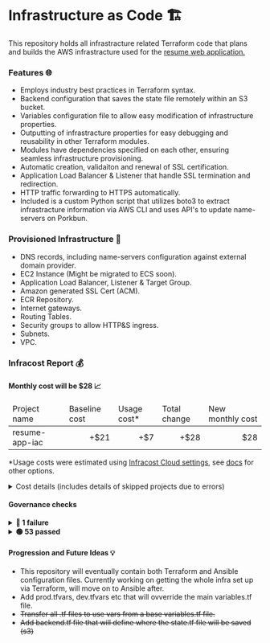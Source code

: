 # Infrastructure as Code 🏗️

This repository holds all infrastracture related Terraform code that plans and builds the AWS infrastracture used for the <a href="https://github.com/assafdori/resume-app" target="_blank">resume web application.</a>

### Features 🌐
- Employs industry best practices in Terraform syntax.
- Backend configuration that saves the state file remotely within an S3 bucket.
- Variables configuration file to allow easy modification of infrastructure properties.
- Outputting of infrastracture properties for easy debugging and reusability in other Terraform modules.
- Modules have dependencies specified on each other, ensuring seamless infrastructure provisioning.
- Automatic creation, validaiton and renewal of SSL certification.
- Application Load Balancer & Listener that handle SSL termination and redirection.
- HTTP traffic forwarding to HTTPS automatically.
- Included is a custom Python script that utilizes boto3 to extract infrastracture information via AWS CLI and uses API's to update name-servers on Porkbun.

### Provisioned Infrastructure 🏰
- DNS records, including name-servers configuration against external domain provider.
- EC2 Instance (Might be migrated to ECS soon).
- Application Load Balancer, Listener & Target Group.
- Amazon generated SSL Cert (ACM).
- ECR Repository.
- Internet gateways.
- Routing Tables.
- Security groups to allow HTTP&S ingress.
- Subnets.
- VPC.

### Infracost Report 💰

<h4>Monthly cost will be $28 📈</h4>
<table>
  <thead>
    <td>Project name</td>
    <td><span title="Baseline costs are consistent charges for provisioned resources, like the hourly cost for a virtual machine, which stays constant no matter how much it is used. Infracost estimates these resources assuming they are used for the whole month (730 hours).">Baseline cost</span></td>
    <td><span title="Usage costs are charges based on actual usage, like the storage cost for an object storage bucket. Infracost estimates these resources using the monthly usage values in the usage-file.">Usage cost</span>*</td>
    <td>Total change</td>
    <td>New monthly cost</td>
  </thead>
  <tbody>
    <tr>
      <td>resume-app-iac</td>
      <td align="right">+$21</td>
      <td align="right">+$7</td>
      <td align="right">+$28</td>
      <td align="right">$28</td>
    </tr>
  </tbody>
</table>


*Usage costs were estimated using [Infracost Cloud settings](https://dashboard.infracost.io/org/), see [docs](https://www.infracost.io/docs/features/usage_based_resources/#infracost-usageyml) for other options.
<details>

<summary>Cost details (includes details of skipped projects due to errors)</summary>

```
Key: * usage cost, ~ changed, + added, - removed

──────────────────────────────────
Project: main

+ aws_lb.resume-app-application-load-balancer
  +$18

    + Application load balancer
      +$16

    + Load balancer capacity units
      +$2, +0.3424 LCU*

+ aws_ecr_repository.resume-app-ecr-repo
  +$5

    + Storage
      +$5, +50 GB*

+ aws_instance.resume-app-ec2-instance
  +$4

    + Instance usage (Linux/UNIX, on-demand, t4g.nano)
      +$3

    + root_block_device
    
        + Storage (general purpose SSD, gp2)
          +$0.80

+ aws_route53_zone.main
  +$0.50

    + Hosted zone
      +$0.50

Monthly cost change for aws
Amount:  +$28 ($0.00 → $28)

──────────────────────────────────
Key: * usage cost, ~ changed, + added, - removed
1 project has no cost estimate change.
Run the following command to see its breakdown: infracost breakdown --path=/path/to/code

──────────────────────────────────
*Usage costs were estimated using Infracost Cloud settings, see docs for other options.

18 cloud resources were detected:
∙ 4 were estimated
∙ 14 were free

Infracost estimate: Monthly cost will increase by $28 ↑
┏━━━━━━━━━━━━━━━━━━━━━━━━━━━━━━━━━━━━━━━━━━━━━━━━━━━━┳━━━━━━━━━━━━━━━┳━━━━━━━━━━━━┳━━━━━━━━━━━━━━┓
┃ Project name                                       ┃ Baseline cost ┃ Usage cost ┃ Total change ┃
┣━━━━━━━━━━━━━━━━━━━━━━━━━━━━━━━━━━━━━━━━━━━━━━━━━━━━╋━━━━━━━━━━━━━━━╋━━━━━━━━━━━━╋━━━━━━━━━━━━━━┫
┃ resume-app-iac                                     ┃          +$21 ┃        +$7 ┃         +$28 ┃
┗━━━━━━━━━━━━━━━━━━━━━━━━━━━━━━━━━━━━━━━━━━━━━━━━━━━━┻━━━━━━━━━━━━━━━┻━━━━━━━━━━━━┻━━━━━━━━━━━━━━┛
```
</details>

<h4>Governance checks</h4>

<details>
<summary><strong>🔴 1 failure</strong></summary>
<br />
<table>
<tr><td><strong>FinOps tags</strong>: This example Tagging policy shows how you can enforce required FinOps tag keys/values in pull requests. This example checks for the tags 'Service' (can have any value) and 'Environment' (must be Dev/Stage/Prod) on all taggable resources being changed in the pull request. You can adjust it from https://dashboard.infracost.io > Governance > Tagging policies.</td></tr>
<tr><td>

aws_acm_certificate.resume-app-cert at `acm.tf:5`
* Missing mandatory tags: `Service`, `Environment`

in project `AWS`

</td></tr>


</table>
</details>

<details>
<summary><strong>🟢 53 passed</strong></summary>
<br />
<table>
<tr><td>52 FinOps policies, 0 Tagging policies, and 1 Guardrail passed.</td></tr>
</table>
</details>

#### Progression and Future Ideas 💡

 - This repository will eventually contain both Terraform and Ansible configuration files. Currently working on getting the whole infra set up via Terraform, will move on to Ansible after.
 - Add prod.tfvars, dev.tfvars etc that will ovverride the main variables.tf file.
 - ~~Transfer all .tf files to use vars from a base variables.tf file.~~
 - ~~Add backend.tf file that will define where the state.tf file will be saved (s3)~~
